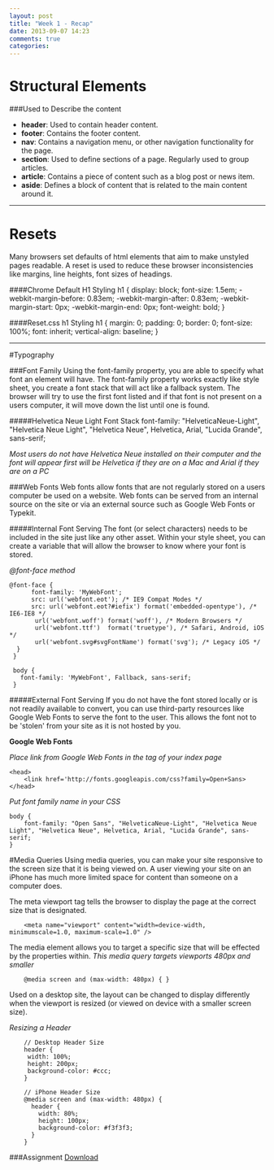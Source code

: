 ```yaml
---
layout: post
title: "Week 1 - Recap"
date: 2013-09-07 14:23
comments: true
categories: 
---
```


# Structural Elements
###Used to Describe the content

- **header**: Used to contain header content.
- **footer**: Contains the footer content.
- **nav**: Contains a navigation menu, or other navigation functionality for the page.
- **section**: Used to define sections of a page. Regularly used to group articles.
- **article**: Contains a piece of content such as a blog post or news item.
- **aside**: Defines a block of content that is related to the main content around it.

---


# Resets

Many browsers set defaults of html elements that aim to make unstyled pages readable. A reset is used to reduce these browser inconsistencies like margins, line heights, font sizes of headings. 

####Chrome Default H1 Styling
        h1 {
            display: block;
            font-size: 1.5em;
            -webkit-margin-before: 0.83em;
            -webkit-margin-after: 0.83em;
            -webkit-margin-start: 0px;
            -webkit-margin-end: 0px;
            font-weight: bold;
        }

####Reset.css h1 Styling
        h1 {
            margin: 0;
          padding: 0;
          border: 0;
          font-size: 100%;
          font: inherit;
          vertical-align: baseline;
        }
        
---
#Typography

###Font Family
Using the font-family property, you are able to specify what font an element will have. The font-family property works exactly like style sheet, you create a font stack that will act like a fallback system. The browser will try to use the first font listed and if that font is not present on a users computer, it will move down the list until one is found.

#####Helvetica Neue Light Font Stack
        font-family: "HelveticaNeue-Light", "Helvetica Neue Light", "Helvetica Neue", Helvetica, Arial, "Lucida Grande", sans-serif; 
        
_Most users do not have Helvetica Neue installed on their computer and the font will appear first will be Helvetica if they are on a Mac and Arial if they are on a PC_

###Web Fonts
Web fonts allow fonts that are not regularly stored on a users computer be used on a website. Web fonts can be served from an internal source on the site or via an external source such as Google Web Fonts or Typekit.

#####Internal Font Serving
The font (or select characters) needs to be included in the site just like any other asset. Within your style sheet, you can create a variable that will allow the browser to know where your font is stored.

_@font-face method_

    @font-face {
          font-family: 'MyWebFont';
          src: url('webfont.eot'); /* IE9 Compat Modes */
          src: url('webfont.eot?#iefix') format('embedded-opentype'), /* IE6-IE8 */
           url('webfont.woff') format('woff'), /* Modern Browsers */
           url('webfont.ttf')  format('truetype'), /* Safari, Android, iOS */
           url('webfont.svg#svgFontName') format('svg'); /* Legacy iOS */
      }
     }

     body {
       font-family: 'MyWebFont', Fallback, sans-serif;
     }
   
#####External Font Serving
If you do not have the font stored locally or is not readily available to convert, you can use third-party resources like Google Web Fonts to serve the font to the user. This allows the font not to be 'stolen' from your site as it is not hosted by you.

**Google Web Fonts**

_Place link from Google Web Fonts in the <head> tag of your index page_

    <head>
        <link href='http://fonts.googleapis.com/css?family=Open+Sans>   
    </head> 

_Put font family name in your CSS_

    body {
        font-family: "Open Sans", "HelveticaNeue-Light", "Helvetica Neue Light", "Helvetica Neue", Helvetica, Arial, "Lucida Grande", sans-serif;
    }
 
 
#Media Queries
Using media queries, you can make your site responsive to the screen size that it is being viewed on. A user viewing your site on an iPhone has much more limited space for content than someone on a computer does.

The meta viewport tag tells the browser to display the page at the correct size that is designated.

        <meta name="viewport" content="width=device-width, minimumscale=1.0, maximum-scale=1.0" />
        
The media element allows you to target a specific size that will be effected by the properties within.
_This media query targets viewports 480px and smaller_

        @media screen and (max-width: 480px) { }
        
Used on a desktop site, the layout can be changed to display differently when the viewport is resized (or viewed on device with a smaller screen size).

_Resizing a Header_

        // Desktop Header Size
        header {
         width: 100%;
         height: 200px;
         background-color: #ccc;
        }
        
        // iPhone Header Size
        @media screen and (max-width: 480px) {
          header {
            width: 80%;
            height: 100px;
            background-color: #f3f3f3;  
          }
        }

###Assignment
[Download](https://github.com/drewminns/drewminns.github.io/blob/master/assets/assignments/week1_templatestructure.zip)        
